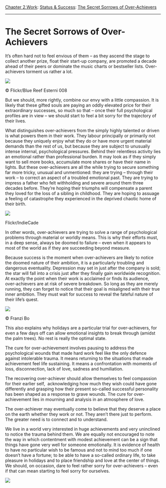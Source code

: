 [Chapter 2.Work](https://www.theschooloflife.com/thebookoflife/category/work/): [Status & Success](https://www.theschooloflife.com/thebookoflife/category/work/status-and-success/): [The Secret Sorrows of Over-Achievers](https://www.theschooloflife.com/thebookoflife/the-secret-sorrows-of-over-achievers/)

* * *

# The Secret Sorrows of Over-Achievers

It’s often hard not to feel envious of them – as they ascend the stage to collect another prize, float their start-up company, are promoted a decade ahead of their peers or dominate the music charts or bestseller lists. Over-achievers torment us rather a lot.

 ![](https://www.theschooloflife.com/thebookoflife/wp-content/uploads/2018/03/15529856689_4c1ff67f11_z.jpg)

© Flickr/Blue Reef Esterni 008

But we should, more rightly, combine our envy with a little compassion. It is likely that these gifted souls are paying an oddly elevated price for their extraordinary successes, so much so that – once their full psychological profiles are in view – we should start to feel a bit sorry for the trajectory of their lives.

What distinguishes over-achievers from the simply highly talented or driven is what powers them in their work. They labour principally or primarily not because they uniquely enjoy what they do or have more urgent material demands than the rest of us, but because they are subject to unusually intense internal, psychological pressures. Behind their relentless activity lies an emotional rather than professional burden. It may look as if they simply want to sell more books, accumulate more shares or have their name in lights. But these over-achievers are all the while trying to secure something far more tricky, unusual and unmentioned: they are trying – through their work – to correct an aspect of a troubled emotional past. They are trying to impress a father who felt withholding and severe around them three decades before. They’re hoping their triumphs will compensate a parent they loved for the loss of a sibling in childhood. They are hoping to assuage a feeling of catastrophe they experienced in the deprived chaotic home of their birth.

 ![](https://www.theschooloflife.com/thebookoflife/wp-content/uploads/2018/03/33770338113_526d607ec8_z-2.jpg)

Flickr/IndieCade

In other words, over-achievers are trying to solve a range of psychological problems through material or worldly means. This is why their efforts must, in a deep sense, always be doomed to failure – even when it appears to most of the world as if they are succeeding beyond measure.

Because success is the moment when over-achievers are likely to notice the doomed nature of their ambition, it is a particularly troubling and dangerous eventuality. Depression may set in just after the company is sold; the star will fall into a crisis just after they finally gain worldwide recognition. At exactly the point when their work is acclaimed or finds its audience, over-achievers are at risk of severe breakdown. So long as they are merely running, they can forget to notice that their goal is misaligned with their true inner ambition. They must wait for success to reveal the fateful nature of their life’s quest.

 ![](https://www.theschooloflife.com/thebookoflife/wp-content/uploads/2018/03/sorrows-main-image.jpg)

© Franzi Bo

This also explains why holidays are a particular trial for over-achievers, for even a few days off can allow emotional insights to break through (amidst the palm trees). No rest is really the optimal state.

The cure for over-achievement involves pausing to address the psychological wounds that made hard work feel like the only defence against intolerable trauma. It means returning to the situations that made achievement feel life sustaining. It means a confrontation with moments of loss, disconnection, lack of love, sadness and humiliation.

The recovering over-achiever should allow themselves to feel compassion for their earlier self, &nbsp;acknowledging how much they wish could have gone differently and grasping how their present so-called successful personality has been shaped as a response to grave wounds. The cure for over-achievement lies in mourning and analysis in an atmosphere of love.

The over-achiever may eventually come to believe that they deserve a place on the earth whether they work or not. They aren’t there just to perform. The greater need is to connect and to understand.

We live in a world very interested in huge achievements and very uninclined to notice the trauma behind them. We are equally not encouraged to note the way in which contentment with modest achievement can be a sign that things have gone very well for someone emotionally. It is evidence of health to have no particular wish to be famous and not to mind too much if one doesn’t have a fortune; to be able to have a so-called ordinary life, to take pleasure in holidays and to place friendship and love at the center of things. We should, on occasion, dare to feel rather sorry for over-achievers – even if that can mean starting to feel sorry for ourselves.

[![](https://img.youtube.com/vi/8egCkIdwdf4/0.jpg)](https://www.youtube.com/embed/8egCkIdwdf4 '')

